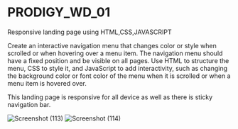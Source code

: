 # PRODIGY_WD_01
Responsive landing page using HTML,CSS,JAVASCRIPT


Create an interactive navigation menu that changes color or style when scrolled or when hovering over a menu item. 
The navigation menu should have a fixed position and be visible on all pages. Use HTML to structure the menu, CSS to style it, and JavaScript to add interactivity,
such as changing the background color or font color of the menu when it is scrolled or when a menu item is hovered over. 

This landing page is responsive for all device as well as there is sticky navigation bar.


![Screenshot (113)](https://github.com/19purva/PRODIGY_WD_01/assets/135506440/b9c09de1-8b78-4911-8f62-e8d85b036962)
![Screenshot (114)](https://github.com/19purva/PRODIGY_WD_01/assets/135506440/7c8bc874-4401-4ff5-8bbf-e2ef29819e66)
